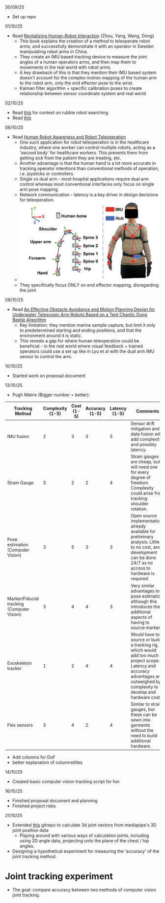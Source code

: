 30/09/25

- Set up repo

01/10/25

- Read [Revitalizing Human-Robot Interaction](https://link-springer-com.manchester.idm.oclc.org/book/10.1007/978-981-96-6139-8) (Zhou, Yang, Wang, Dong)
  - This book explains the creation of a method to teleoperate robot arms, and successfully demonstrate it with an operator in Sweden manipulating robot arms in China.
  - They create an IMU based tracking device to measure the joint angles of a human operators arms, and then map them to movements in the real world with robot arms.
  - A key drawback of this is that they mention their IMU based system doesn't account for the complex motion mapping of the human arm to the robot arm, only the end effector pose to the wrist.
  - Kalman filter algorithm + specific calibration poses to create relationship between sensor coordinate system and real world

02/10/25

- Read [this](https://link-springer-com.manchester.idm.oclc.org/book/10.1007/978-1-84882-474-4) for context on rubble robot searching
- Read [this](https://research.manchester.ac.uk/en/publications/receding-horizon-contact-planning-for-advanced-motions-in-hexapod/fingerprints/)

06/10/25

- Read [Human Robot Awareness and Robot Teleoperation](https://link-springer-com.manchester.idm.oclc.org/book/10.1007/978-981-96-6545-7)
  - One such application for robot teleoperation is in the healthcare industry, where one worker can control multiple robots, acting as a 'second body' for healthcare workers. This prevents them from getting sick from the patient they are treating, etc.
  - Another advantage is that the human hand is a lot more accurate in tracking operator intentions than conventional methods of operation, i.e. joysticks or controllers.
  - Single vs dual arm - most hospital applications require dual arm control whereas most conventional interfaces only focus on single arm pose mapping.
  - Network communication - latency is a key driver in design decisions for teleoperation.
  - ![alt text](imgs/sensorarrangement.png)
  - They specifically focus ONLY on end effector mapping, disregarding the joint 

08/10/25

- Read [An Effective Obstacle Avoidance and Motion Planning Design for Underwater Telescopic Arm Robots Based on a Tent Chaotic Dung Beetle Algorithm](https://www.librarysearch.manchester.ac.uk/discovery/fulldisplay?docid=cdi_proquest_journals_2876395724&context=PC&vid=44MAN_INST:MU_NUI&lang=en&search_scope=MyInst_and_CI&adaptor=Primo%20Central&tab=Everything&query=any,contains,robot%20arm%20obstacle%20avoidance&sortby=rank&mode=basic&offset=10&pcAvailability=false)
  - Key limitation: they mention marine sample capture, but limit it only to predetermined starting and ending positions, and that the environment around it is static.
  - This reveals a gap for where human teleoperation could be beneficial - in the real world where visual feedback + trained operators could use a set up like in Lyu et al with the dual arm IMU sensor to control the arm.

10/10/25

- Started work on proposal document

13/10/25

- Pugh Matrix (Bigger number = better):

|Tracking Method|Complexity (1-5)|Cost (1-5)|Accuracy (1-5)|Latency (1-5)| Comments | Examples / sources | Total |
|--|--|--|--|--|--|--|--|
|IMU fusion|2|3|3|5|Sensor drift mitigation and data fusion will add complexity, and possibly latency.| [Honghao et al](https://link-springer-com.manchester.idm.oclc.org/book/10.1007/978-981-96-6545-7), [Zhou et al](https://link-springer-com.manchester.idm.oclc.org/book/10.1007/978-981-96-6139-8), [Masters et al](https://pmc.ncbi.nlm.nih.gov/articles/PMC8142556/pdf/nihms-1702711.pdf)|13/20|
|Strain Gauge|3|2|2|4|Strain gauges are cheap, but will need one for every degree of freedom. Complexity could arise from tracking shoulder rotation.| [Araromi et al](https://www.librarysearch.manchester.ac.uk/permalink/44MAN_INST/1rfd42k/cdi_proquest_miscellaneous_2460081548) |11/20|
|Pose estimation (Computer Vision)|3|5|3|3|Open source implementations already available for preliminary analysis. Little to no cost, and development can be done 24/7 as no access to hardware is required.| [Brauer](https://www.librarysearch.manchester.ac.uk/permalink/44MAN_INST/bofker/alma992991560133101631)|14/20|
|Marker/Fiducial tracking (Computer Vision)|3|4|4|3|Very similar advantages to pose estimation, although this introduces the additional aspects of having to source markers.|[Kado et al](https://www.librarysearch.manchester.ac.uk/permalink/44MAN_INST/1rfd42k/cdi_crossref_primary_10_3130_aijt_27_1092), [Timmi et al](https://www.librarysearch.manchester.ac.uk/permalink/44MAN_INST/1rfd42k/cdi_webofscience_primary_000453645400010CitationCount) |14/20|
|Exoskeleton tracker|1|2|4|4|Would have to source or build a tracking rig, which would add too much to project scope. Latency and accuracy advantages are outweighed by complexity to develop and hardware costs.| [Zimmerman et al](https://www.librarysearch.manchester.ac.uk/permalink/44MAN_INST/1rfd42k/cdi_webofscience_primary_000724145801125CitationCount) | 11/20|
|Flex sensors|3|4|2|4|Similar to strain gauges, but these can be sewn into garments without the need to build additional hardware. | [Rashid](https://www.librarysearch.manchester.ac.uk/permalink/44MAN_INST/1rfd42k/cdi_proquest_journals_2760225437) |13/20|

- Add columns for DoF
- better explanation of columnstitles

14/10/25

- Created basic computer vision tracking script for fun

16/10/25

- Finished proposal document and planning
- Finished project risks

21/10/25

- Extended [this](https://github.com/sudeepksharma/Human-Pose-Estimation-using-Opencv) gitrepo to calculate 3d joint vectors from mediapipe's 3D joint position data
  - Playing around with various ways of calculation joints, including using 2D angle data, projecting onto the plane of the chest / hip angles.
- Designing a hypothetical experiment for measuring the 'accuracy' of the joint tracking method.

# Joint tracking experiment

- The goal: compare accuracy between two methods of computer vision joint tracking.

